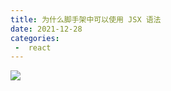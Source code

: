 ```yaml
---
title: 为什么脚手架中可以使用 JSX 语法
date: 2021-12-28
categories:
 -  react
---
```


<img src="/assets/images/react-03.png" />